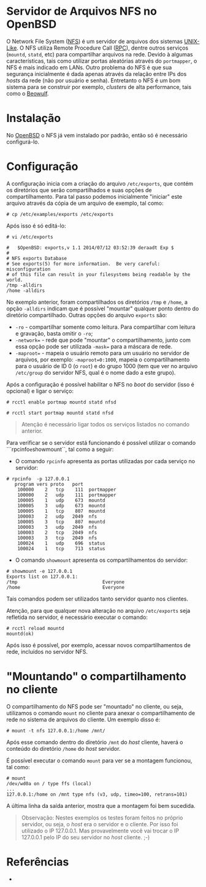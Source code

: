 # Servidor de Arquivos NFS no OpenBSD

O Network File System ([NFS](https://pt.wikipedia.org/wiki/Network_File_System)) é um servidor de arquivos dos sistemas [UNIX-Like](https://pt.wikipedia.org/wiki/Sistema_operacional_tipo_Unix). O NFS utiliza Remote Procedure Call ([RPC](https://pt.wikipedia.org/wiki/Chamada_de_procedimento_remoto)), dentre outros serviços (``mountd``, ``statd``, etc) para compartilhar arquivos na rede. Devido à algumas características, tais como utilizar portas aleatórias através do ``portmapper``, o NFS é mais indicado em LANs. Outro problema do NFS é que sua segurança inicialmente é dada apenas através da relação entre IPs dos *hosts* da rede (não por usuário e senha). Entretanto o NFS é um bom sistema para se construir por exemplo, *clusters* de alta performance, tais como o [Beowulf](https://pt.wikipedia.org/wiki/Aglomerado_Beowulf).

# Instalação

No [OpenBSD](https://www.openbsd.org/) o NFS já vem instalado por padrão, então só é necessário configurá-lo.

# Configuração

A configuração inicia com a criação do arquivo ``/etc/exports``, que contém os diretórios que serão compartilhados e suas opções de compartilhamento. Para tal passo podemos inicialmente "iniciar" este arquivo através da cópia de um arquivo de exemplo, tal como:

```console
# cp /etc/examples/exports /etc/exports
```

Após isso é só editá-lo:

```console
# vi /etc/exports

#	$OpenBSD: exports,v 1.1 2014/07/12 03:52:39 deraadt Exp $
#
# NFS exports Database
# See exports(5) for more information.  Be very careful:  misconfiguration
# of this file can result in your filesystems being readable by the world.
/tmp -alldirs
/home -alldirs
```

No exemplo anterior, foram compartilhados os diretórios ``/tmp`` e ``/home``, a opção ``-alldirs`` indicam que é possível "mountar" qualquer ponto dentro do diretório compartilhado. Outras opções do arquivo ``exports`` são:
* ``-ro`` - compartilhar somente como leitura. Para compartilhar com leitura e gravação, basta omitir o ``-ro``;
* ``-network=`` - rede que pode "mountar" o compartilhamento, junto com essa opção pode ser utilizada ``-mask=`` para a máscara de rede.
* ``-maproot=`` - mapeia o usuário remoto para um usuário no servidor de arquivos, por exemplo: ``-maproot=0:1000``, mapeia o compartilhamento para o usuário de ID 0 (o ``root``) e do grupo 1000 (tem que ver no arquivo ``/etc/group`` do servidor NFS, qual é o nome dado a este grupo).

Após a configuração é possível habilitar o NFS no *boot* do servidor (isso é opcional) e ligar o serviço:

```console
# rcctl enable portmap mountd statd nfsd

# rcctl start portmap mountd statd nfsd
```

> Atenção é necessário ligar todos os serviços listados no comando anterior.

Para verificar se o servidor está funcionando é possível utilizar o comando ```rpcinfo`` e ``showmount``, tal como a seguir:

* O comando ``rpcinfo`` apresenta as portas utilizadas por cada serviço no servidor:

```console
# rpcinfo  -p 127.0.0.1
   program vers proto   port
    100000    2   tcp    111  portmapper
    100000    2   udp    111  portmapper
    100005    1   udp    673  mountd
    100005    3   udp    673  mountd
    100005    1   tcp    807  mountd
    100003    2   udp   2049  nfs
    100005    3   tcp    807  mountd
    100003    3   udp   2049  nfs
    100003    2   tcp   2049  nfs
    100003    3   tcp   2049  nfs
    100024    1   udp    696  status
    100024    1   tcp    713  status
```

* O comando ``showmount`` apresenta os compartilhamentos do servidor:

```console
# showmount -e 127.0.0.1
Exports list on 127.0.0.1:
/tmp                               Everyone
/home                              Everyone
```

Tais comandos podem ser utilizados tanto servidor quanto nos clientes.

Atenção, para que qualquer nova alteração no arquivo ``/etc/exports`` seja refletida no servidor, é necessário executar o comando:

```console
# rcctl reload mountd
mountd(ok)
```

Após isso é possível, por exemplo, acessar novos compartilhamentos de rede, incluídos no servidor NFS.


# "Mountando" o compartilhamento no cliente

O compartilhamento do NFS pode ser "mountado" no cliente, ou seja, utilizamos o comando ``mount`` no cliente para anexar o compartilhamento de rede no sistema de arquivos do cliente. Um exemplo disso é:

```console
# mount -t nfs 127.0.0.1:/home /mnt/
```

Após esse comando dentro do diretório ``/mnt`` do *host* cliente, haverá o conteúdo do diretório ``/home`` do *host* servidor.

É possível executar o comando ``mount`` para ver se a montagem funcionou, tal como:

```console
# mount
/dev/wd0a on / type ffs (local)
...
127.0.0.1:/home on /mnt type nfs (v3, udp, timeo=100, retrans=101)
```

A última linha da saída anterior, mostra que a montagem foi bem sucedida.

> Observação: Nestes exemplos os testes foram feitos no próprio servidor, ou seja, o *host* era o servidor e o cliente. Por isso foi utilizado o IP 127.0.0.1. Mas provavelmente você vai trocar o IP 127.0.0.1 pelo IP do seu servidor no *host* cliente. ;-)

# Referências

* <nfs >

